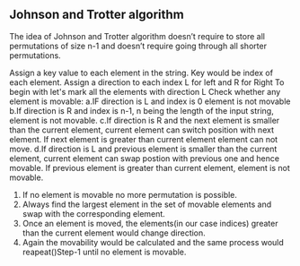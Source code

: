 ## Johnson and Trotter algorithm

The idea of Johnson and Trotter algorithm doesn’t require to store all permutations of size n-1 and doesn’t require going through all shorter permutations.

Assign a key value to each element in the string. Key would be index of each element.
Assign a direction to each index
  L for left and R for Right
To begin with let's mark all the elements with direction L
Check whether any element is movable:
a.IF direction is L and index is 0 element is not movable
b.If direction is R and index is n-1, n being the length of the input string, element is not movable.
c.If direction is R and the next element is smaller than the current element, current element can switch position with next element. If  next element is greater than current element element can not move.
d.If direction is L and previous element is smaller than the current element, current element can swap postion with previous one and hence movable. If previous element is greater than current element, element is not movable.

1. If no element is movable no more permutation is possible.
2. Always find the largest element in the set of movable elements and swap with the corresponding element.
3. Once an element is moved, the elements(in our case indices) greater than the current element would change direction.
4. Again the movability would be calculated and the same process would  reapeat()Step-1 until no element is movable.

